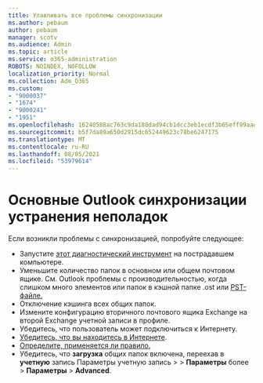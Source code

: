 ```yaml
---
title: Улавливать все проблемы синхронизации
ms.author: pebaum
author: pebaum
manager: scotv
ms.audience: Admin
ms.topic: article
ms.service: o365-administration
ROBOTS: NOINDEX, NOFOLLOW
localization_priority: Normal
ms.collection: Adm_O365
ms.custom:
- "9000037"
- "1674"
- "9000241"
- "1951"
ms.openlocfilehash: 16240588ac763c9da180dad94cb1dcc3eb1ecdf3b65eff99aadf478331b91d59
ms.sourcegitcommit: b5f7da89a650d2915dc652449623c78be6247175
ms.translationtype: MT
ms.contentlocale: ru-RU
ms.lasthandoff: 08/05/2021
ms.locfileid: "53979614"
---
```

# <a name="basic-outlook-sync-troubleshooting"></a>Основные Outlook синхронизации устранения неполадок

Если возникли проблемы с синхронизацией, попробуйте следующее:

- Запустите [этот диагностический инструмент](https://aka.ms/sara-outlooksendreceive) на пострадавшем компьютере.
- Уменьшите количество папок в основном или общем почтовом ящике. См. Outlook проблемы с производительностью, когда слишком много элементов или папок в кэшной папке .ost или [PST-файле.](https://support.microsoft.com/help/2768656/outlook-performance-issues-when-there-are-too-many-items-or-folders-in)
- Отключение кэшинга всех общих папок.
- Измените конфигурацию вторичного почтового ящика Exchange на второй Exchange учетной записи в профиле.
- Убедитесь, что пользователь может подключиться к Интернету. 
- [Убедитесь, что вы находитесь в Интернете](https://support.office.com/article/2460e4a8-16c7-47fc-b204-b1549275aac9).
- [Определите, применяется ли правило.](https://support.office.com/article/C24F5DEA-9465-4DF4-AD17-A50704D66C59)
- Убедитесь, что **загрузка** общих папок включена, переехав в **учетную** запись Параметры учетную запись  >    >  **Параметры** более  >  **Параметры**  >  **Advanced**.
